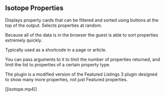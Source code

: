 ## Isotope Properties

Displays property cards that can be filtered and sorted using buttons at the top of the output. Selects properties at random. 

Because all of the data is in the browser the guest is able to sort properties extremely quickly.

Typically used as a shortcode in a page or article.

You can pass arguments to it to limit the number of properties returned, and limit the list to properties of a certain property type.

The plugin is a modified version of the Featured Listings 3 plugin designed to show many more properties, not just Featured properties.

[[isotope.mp4]]